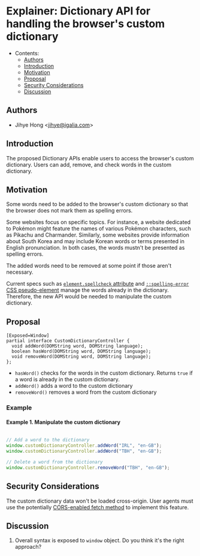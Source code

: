 # Explainer: Dictionary API for handling the browser's custom dictionary

- Contents:
  - [Authors](#authors)
  - [Introduction](#introduction)
  - [Motivation](#motivation)
  - [Proposal](#proposal)
  - [Security Considerations](#security)
  - [Discussion](#discuss)

## <a name="authors"></a> Authors

* Jihye Hong \<jihye@igalia.com\>

## <a name="introduction"></a> Introduction

The proposed Dictionary APIs enable users to access the browser's custom dictionary. Users can add, remove, and check words in the custom dictionary.

## <a name="motivation"></a> Motivation

Some words need to be added to the browser's custom dictionary so that the browser does not mark them as spelling errors.

Some websites focus on specific topics. For instance, a website dedicated to Pokémon might feature the names of various Pokémon characters, such as Pikachu and Charmander. Similarly, some websites provide information about South Korea and may include Korean words or terms presented in English pronunciation. In both cases, the words mustn't be presented as spelling errors.

The added words need to be removed at some point if those aren't necessary.

Current specs such as [`element.spellcheck` attribute](https://html.spec.whatwg.org/multipage/interaction.html#attr-spellcheck) and [`::spelling-error` CSS pseudo-element](https://drafts.csswg.org/css-pseudo/#selectordef-spelling-error) manage the words already in the dictionary.
Therefore, the new API would be needed to manipulate the custom dictionary.

## <a name="proposal"></a> Proposal

```
[Exposed=Window]
partial interface CustomDictionaryController {
  void addWord(DOMString word, DOMString language);
  boolean hasWord(DOMString word, DOMString language);
  void removeWord(DOMString word, DOMString language);
};
```

- `hasWord()` checks for the words in the custom dictionary. Returns `true` if a word is already in the custom dictionary.
- `addWord()` adds a word to the custom dictionary
- `removeWord()` removes a word from the custom dictionary


### Example

#### Example 1. Manipulate the custom dictionary
```js

// Add a word to the dictionary
window.customDictionaryController.addWord("IRL", "en-GB");
window.customDictionaryController.addWord("TBH", "en-GB");

// Delete a word from the dictionary
window.customDictionaryController.removeWord("TBH", "en-GB");
```

## <a name="security"></a> Security Considerations
The custom dictionary data won't be loaded cross-origin. User agents must use the potentially [CORS-enabled fetch method](https://fetch.spec.whatwg.org/#http-cors-protocol) to implement this feature.

## <a name="discuss"></a> Discussion
1. Overall syntax is exposed to `window` object. Do you think it's the right approach?
